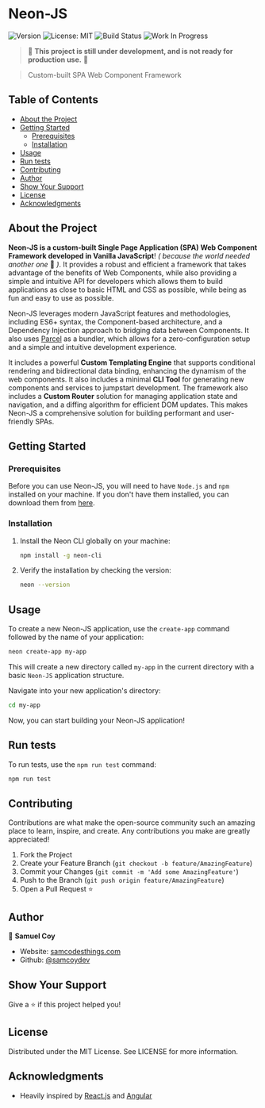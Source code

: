 # Neon-JS

![Version](https://img.shields.io/badge/version-0.0.1-blue.svg?cacheSeconds=2592000)
![License: MIT](https://img.shields.io/badge/License-MIT-yellow.svg)
![Build Status](https://travis-ci.com/samcoydev/neon-js.svg?branch=master)
![Work In Progress](https://img.shields.io/badge/work-in%20progress-orange)

> 🚧 **This project is still under development, and is not ready for production use.** 🚧

> Custom-built SPA Web Component Framework

## Table of Contents

- [About the Project](#about-the-project)
- [Getting Started](#getting-started)
    - [Prerequisites](#prerequisites)
    - [Installation](#installation)
- [Usage](#usage)
- [Run tests](#run-tests)
- [Contributing](#contributing)
- [Author](#author)
- [Show Your Support](#show-your-support)
- [License](#license)
- [Acknowledgments](#acknowledgments)

## About the Project

**Neon-JS is a custom-built Single Page Application (SPA) Web Component Framework
developed in Vanilla JavaScript**! *( because the world needed another one* 🙂 *)*. 
It provides a robust and efficient a framework that takes
advantage of the benefits of Web Components, while also providing a simple and
intuitive API for developers which allows them to build applications as close to
basic HTML and CSS as possible, while being as fun and easy to use as possible.

Neon-JS leverages modern JavaScript features and methodologies, including ES6+ syntax,
the Component-based architecture, and a Dependency Injection approach to bridging data
between Components. It also uses [Parcel](https://parceljs.org/) as a bundler, which
allows for a zero-configuration setup and a simple and intuitive development experience.

It includes a powerful **Custom Templating Engine** that supports conditional rendering 
and bidirectional data binding, enhancing the dynamism of the web components. It also 
includes a minimal **CLI Tool** for generating new components and services to jumpstart
development. The framework also includes a **Custom Router** solution for managing 
application state and navigation, and a diffing algorithm for efficient DOM updates. 
This makes Neon-JS a comprehensive solution for building performant and user-friendly SPAs.

## Getting Started

### Prerequisites

Before you can use Neon-JS, you will need to have `Node.js` and `npm` installed on your
machine. If you don't have them installed, you can download them from 
[here](https://nodejs.org/en/download/).

### Installation

1. Install the Neon CLI globally on your machine:
    
    ```bash
    npm install -g neon-cli
    ```
   
2. Verify the installation by checking the version:
    
    ```bash
    neon --version
    ```

## Usage

To create a new Neon-JS application, use the `create-app`
command followed by the name of your application:

```bash
neon create-app my-app
```

This will create a new directory called `my-app` in the current 
directory with a basic `Neon-JS` application structure.

Navigate into your new application's directory:

```bash
cd my-app
```

Now, you can start building your Neon-JS application!

## Run tests

To run tests, use the `npm run test` command:

```bash
npm run test
```

## Contributing
Contributions are what make the open-source community such an amazing 
place to learn, inspire, and create. Any contributions you make are 
greatly appreciated!

1. Fork the Project
2. Create your Feature Branch (`git checkout -b feature/AmazingFeature`)
3. Commit your Changes (`git commit -m 'Add some AmazingFeature'`)
4. Push to the Branch (`git push origin feature/AmazingFeature`)
5. Open a Pull Request ⭐️

## Author

👤 **Samuel Coy**

* Website: [samcodesthings.com](http://samcodesthings.com)
* Github: [@samcoydev](https://github.com/samcoydev)

## Show Your Support

Give a ⭐️ if this project helped you!

## License

Distributed under the MIT License. See LICENSE for more information.

## Acknowledgments

* Heavily inspired by [React.js](https://reactjs.org/) and [Angular](https://angular.io/)
